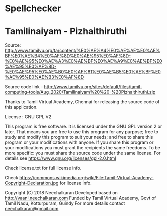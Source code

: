 # Spellchecker

# Tamilinaiyam - Pizhaithiruthi

Source: 
http://www.tamilvu.org/ta/content/%E0%AE%A4%E0%AE%AE%E0%AE%BF%E0%AE%B4%E0%AF%8D%E0%AE%95%E0%AF%8D-%E0%AE%95%E0%AE%A3%E0%AE%BF%E0%AE%A9%E0%AE%BF%E0%AE%95%E0%AF%8D-%E0%AE%95%E0%AE%B0%E0%AF%81%E0%AE%B5%E0%AE%BF%E0%AE%95%E0%AE%B3%E0%AF%8D



Source code link -  http://www.tamilvu.org/sites/default/files/tamil-computing-tools/Aug_2020/Tamilinaiyam%20%20-%20Pizhaithiruthi.zip


Thanks to Tamil Virtual Academy, Chennai for releasing the source code of this application. 

License : GNU GPL V2

This program is free software.
It is licensed under the GNU GPL version 2 or later.
That means you are free to use this program for any purpose;
free to study and modify this program to suit your needs;
and free to share this program or your modifications with anyone.
If you share this program or your modifications
you must grant the recipients the same freedoms.
To be more specific: you must share the source code under the same license.
For details see https://www.gnu.org/licenses/gpl-2.0.html

Check license.txt for full license info.


Check https://commons.wikimedia.org/wiki/File:Tamil-Virtual-Academy-Copyright-Declaration.jpg for license info.



Copyright (C) 2018 Neechalkaran
Developed based on http://vaani.neechalkaran.com
Funded by Tamil Virtual Academy, Govt of Tamil Nadu, Kotturpuram, Guindy
For more details contact neechalkaran@gmail.com

